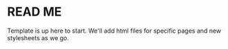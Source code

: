 # READ ME

Template is up here to start. We'll add html files for specific pages and new stylesheets as we go.
